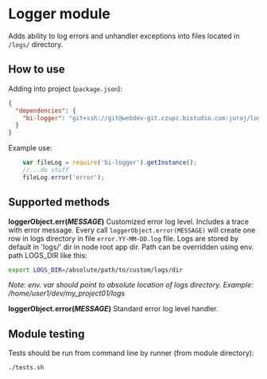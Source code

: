 Logger module
=============

Adds ability to log errors and unhandler exceptions into files located in `/logs/` directory.

How to use
----------

Adding into project (`package.json`):
```json
{
  "dependencies": {
    "bi-logger": "git+ssh://git@webdev-git.czupc.bistudio.com:juraj/logger.git"
  }
}
```

Example use:
```js
    var fileLog = require('bi-logger').getInstance();
    //...do stuff
    fileLog.error('error');
```

Supported methods
-----------------

**loggerObject.err(_MESSAGE_)**
Customized error log level. Includes a trace with error message. Every call `loggerObject.error(MESSAGE)` will create one row in logs directory in file `error.YY-MM-DD.log` file.
Logs are stored by default in 'logs/' dir in node root app dir.
Path can be overridden using env. path LOGS_DIR like this:
```bash
export LOGS_DIR=/absolute/path/to/custom/logs/dir
```
_Note: env. var should point to absolute location of logs directory.
 Example: /home/user1/dev/my_project01/logs_

**loggerObject.error(_MESSAGE_)**
Standard error log level handler.


 Module testing
 ---------------
 Tests should be run from command line by runner (from module directory):
 ```bash
 ./tests.sh
 ```



